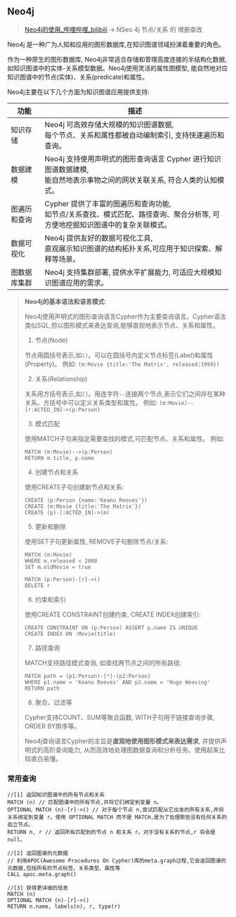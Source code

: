 ## **Neo4j**

> [Neo4j的使用_哔哩哔哩_bilibili](https://www.bilibili.com/video/BV13K4y187b4/?spm_id_from=333.1245.0.0)  -> NSeo 4j 节点/关系 的 增删查改 

Neo4j 是一种广为人知和应用的图形数据库,在知识图谱领域扮演着重要的角色。

作为一种原生的图形数据库, Neo4j非常适合存储和管理高度连接的半结构化数据, 如知识图谱中的实体-关系模型数据。Neo4j使用灵活的属性图模型, 能自然地对应知识图谱中的节点(实体)、关系(predicate)和属性。

Neo4j主要在以下几个方面为知识图谱应用提供支持:

| 功能         | 描述                                                         |
| ------------ | ------------------------------------------------------------ |
| 知识存储     | Neo4j 可高效存储大规模的知识图谱数据, <br />每个节点、关系和属性都被自动编制索引, 支持快速遍历和查询。 |
| 数据建模     | Neo4j 支持使用声明式的图形查询语言 Cypher 进行知识图谱数据建模, <br />能自然地表示事物之间的网状关联关系, 符合人类的认知模式。 |
| 图遍历和查询 | Cypher 提供了丰富的图遍历和查询功能, <br />如节点/关系查找、模式匹配、路径查询、聚合分析等, 可方便地挖掘知识图谱中的复杂关联模式。 |
| 数据可视化   | Neo4j 提供友好的数据可视化工具, <br />直观展示知识图谱的结构拓扑关系,可应用于知识探索、解释等场景。 |
| 图数据库集群 | Neo4j 支持集群部署, 提供水平扩展能力, 可适应大规模知识图谱应用的需求。 |

> **Neo4j的基本语法和语言模式**:
>
> Neo4j使用声明式的图形查询语言Cypher作为主要查询语言。Cypher语法类似SQL,但以图形模式来表达查询,能够直观地表示节点、关系和属性。
>
> 1. 节点(Node)
>
>   节点用圆括号表示,如`()`。可以在圆括号内定义节点标签(Label)和属性(Property)。
>   例如: `(m:Movie {title:'The Matrix', released:1999})`
>
> 2. 关系(Relationship)  
>
>   关系用方括号表示,如`[]`。用连字符`--`连接两个节点,表示它们之间存在某种关系。方括号中可以定义关系类型和属性。
>   例如: `(m:Movie)--[r:ACTED_IN]->(p:Person)`
>
> 3. 模式匹配
>
>   使用MATCH子句来指定需要查找的模式,可匹配节点、关系和属性。
>   例如:
>
> ```cypher
> MATCH (m:Movie)-->(p:Person) 
> RETURN m.title, p.name
> ```
>
> 4. 创建节点和关系
>
>   使用CREATE子句创建新节点和关系:
>
> ```cypher
> CREATE (p:Person {name:'Keanu Reeves'})
> CREATE (m:Movie {title:'The Matrix'})
> CREATE (p)-[:ACTED_IN]->(m)
> ```
>
> 5. 更新和删除
>
>   使用SET子句更新属性, REMOVE子句删除节点/关系:
>
> ```cypher
> MATCH (m:Movie) 
> WHERE m.released < 2000
> SET m.oldMovie = true
> 
> MATCH (p:Person)-[r]->()
> DELETE r
> ```
>
> 6. 约束和索引 
>
>   使用CREATE CONSTRAINT创建约束, CREATE INDEX创建索引:
>
> ```cypher
> CREATE CONSTRAINT ON (p:Person) ASSERT p.name IS UNIQUE
> CREATE INDEX ON :Movie(title)  
> ```
>
> 7. 路径查询
>
>   MATCH支持路径模式查询, 如查找两节点之间的所有路径:
>
> ```cypher
> MATCH path = (p1:Person)-[*]-(p2:Person)
> WHERE p1.name = 'Keanu Reeves' AND p2.name = 'Hugo Weaving'
> RETURN path
> ```
>
> 8. 聚合、过滤等
>
>   Cypher支持COUNT、SUM等聚合函数, WITH子句用于链接查询步骤, ORDER BY排序等。
>
> Neo4j查询语言Cypher的主旨是**直观地使用图形模式来表达需求**, 并提供声明式的高阶查询能力, 从而高效地处理图数据查询和分析任务。使用起来比较直白易懂。

### 常用查询

```cypher
//[1] 返回知识图谱中的所有节点和关系
MATCH (n) // 匹配图谱中的所有节点,并将它们绑定到变量 n。
OPTIONAL MATCH (n)-[r]->() // 对于每个节点 n,尝试匹配从它出发的所有关系,并将关系绑定到变量 r。使用 OPTIONAL MATCH 而不是 MATCH,是为了处理那些没有任何关系的孤立节点。
RETURN n, r // 返回所有匹配到的节点 n 和关系 r。对于没有关系的节点,r 将会是 null。

//[2] 返回图谱的元数据
// 利用APOC(Awesome Procedures On Cypher)库的meta.graph过程,它会返回图谱的元数据,包括所有的节点标签、关系类型、属性等
CALL apoc.meta.graph()

//[3] 获得更详细的信息
MATCH (n) 
OPTIONAL MATCH (n)-[r]->()
RETURN n.name, labels(n), r, type(r)
```

